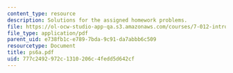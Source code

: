 ```yaml
---
content_type: resource
description: Solutions for the assigned homework problems.
file: https://ol-ocw-studio-app-qa.s3.amazonaws.com/courses/7-012-introduction-to-biology-fall-2004/777c2492972c1310206c4fedd5d642cf_ps6a.pdf
file_type: application/pdf
parent_uid: e738fb1c-e789-7bda-9c91-da7abbb6c509
resourcetype: Document
title: ps6a.pdf
uid: 777c2492-972c-1310-206c-4fedd5d642cf
---
```

